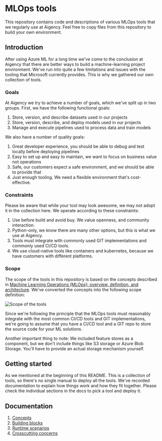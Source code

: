 # MLOps tools

This repository contains code and descriptions of various MLOps tools that we regularly use at Aigency. 
Feel free to copy files from this repository to build your own environment.

## Introduction

After using Azure ML for a long time we've come to the conclusion at Aigency that there are better ways to build a machine-learning project environment.
We've run into quite a few limitations and issues with the tooling that Microsoft currently provides. This is why we gathered our own collection of tools.

### Goals

At Aigency we try to achieve a number of goals, which we've split up in two groups. First, we have the following functional goals:

1. Store, version, and describe datasets used in our projects
2. Store, version, describe, and deploy models used in our projects
3. Manage and execute pipelines used to process data and train models

We also have a number of quality goals:

1. Great developer experience, you should be able to debug and test locally before deploying pipelines
2. Easy to set up and easy to maintain, we want to focus on business value not operations
3. Safe, our customers expect a safe environment, and we should be able to provide that
4. Just enough tooling. We need a flexible environment that's cost-effective.

### Constraints

Please be aware that while your tool may look awesome, we may not adopt it in the collection here.
We operate according to these constraints:

1. Use before build and avoid buy. We value openness, and community interaction.
2. Python-only, we know there are many other options, but this is what we use at Aigency.
3. Tools must integrate with commonly used GIT implementations and commonly used CI/CD tools.
4. We use cloud-native tools like containers and kubernetes, because we have customers with different platforms.

### Scope

The scope of the tools in this repository is based on the concepts described in [Machine Learning Operations (MLOps): overview, definition, and architecture][1].
We've converted the concepts into the following scope definition:

![Scope of the tools](https://user-images.githubusercontent.com/1550763/210202639-873fc1fe-e154-4b30-8433-d5247f78aad0.png)

Since we're following the principle that the MLOps tools must reasonably integrate with the most common CI/CD tools and GIT implementations, we're going to
assume that you have a CI/CD tool and a GIT repo to store the source code for your ML solutions.

Another important thing to note: We included feature stores as a component, but we don't include things like S3 storage or Azure Blob Storage.
You'll have to provide an actual storage mechanism yourself.

## Getting started

As we mentioned at the beginning of this README. This is a collection of tools, so there's no single manual to deploy all the tools.
We've recorded documentation to explain how things work and how they fit together. Please check the individual sections in the 
docs to pick a tool and deploy it.

## Documentation

1. [Concepts](./docs/concepts.md)
3. [Building blocks](./docs/building-blocks/index.md)
4. [Runtime scenarios](./docs/runtime-scenarios/index.md)
5. [Crosscutting concerns](./docs/crosscutting-concepts.md)

[1]: https://arxiv.org/abs/2205.02302

